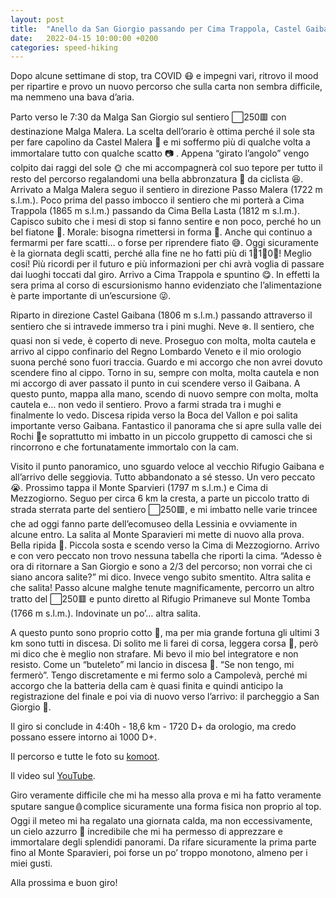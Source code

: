 ```yaml
---
layout: post
title:  "Anello da San Giorgio passando per Cima Trappola, Castel Gaibana, Monte Sparavieri, Cima di Mezzogiorno e Monte Tomba"
date:   2022-04-15 10:00:00 +0200
categories: speed-hiking
---
```


Dopo alcune settimane di stop, tra COVID 😷 e impegni vari, ritrovo il mood per ripartire e provo un nuovo percorso che sulla carta non sembra difficile, ma nemmeno una bava d’aria.

Parto verso le 7:30 da Malga San Giorgio sul sentiero ⬜️250🟥 con destinazione Malga Malera. La scelta dell’orario è ottima perché il sole sta per fare capolino da Castel Malera 🌄 e mi soffermo più di qualche volta a immortalare tutto con qualche scatto 📷 . Appena “girato l’angolo” vengo colpito dai raggi del sole 🌞 che mi accompagnerà col suo tepore per tutto il resto del percorso regalandomi una bella abbronzatura 👕 da ciclista 😆. Arrivato a Malga Malera seguo il sentiero in direzione Passo Malera (1722 m s.l.m.). Poco prima del passo imbocco il sentiero che mi porterà a Cima Trappola (1865 m s.l.m.) passando da Cima Bella Lasta (1812 m s.l.m.). Capisco subito che i mesi di stop si fanno sentire e non poco, perché ho un bel fiatone 🥵. Morale: bisogna rimettersi in forma 💪. Anche qui continuo a fermarmi per fare scatti… o forse per riprendere fiato 😅. Oggi sicuramente è la giornata degli scatti, perché alla fine ne ho fatti più di 1⃣1⃣0⃣! Meglio cosí! Più ricordi per il futuro e più informazioni per chi avrà voglia di passare dai luoghi toccati dal giro. Arrivo a Cima Trappola e spuntino 😋. In effetti la sera prima al corso di escursionismo hanno evidenziato che l’alimentazione è parte importante di un’escursione 😜.

Riparto in direzione Castel Gaibana (1806 m s.l.m.) passando attraverso il sentiero che si intravede immerso tra i pini mughi. Neve ❄️. Il sentiero, che quasi non si vede, è coperto di neve. Proseguo con molta, molta cautela e arrivo al cippo confinario del Regno Lombardo Veneto e il mio orologio suona perché sono fuori traccia. Guardo e mi accorgo che non avrei dovuto scendere fino al cippo. Torno in su, sempre con molta, molta cautela e non mi accorgo di aver passato il punto in cui scendere verso il Gaibana. A questo punto, mappa alla mano, scendo di nuovo sempre con molta, molta cautela e… non vedo il sentiero. Provo a farmi strada tra i mughi e finalmente lo vedo. Discesa ripida verso la Boca del Vallon e poi salita importante verso Gaibana. Fantastico il panorama che si apre sulla valle dei Rochi 🌟e soprattutto mi imbatto in un piccolo gruppetto di camosci che si rincorrono e che fortunatamente immortalo con la cam.

Visito il punto panoramico, uno sguardo veloce al vecchio Rifugio Gaibana e all’arrivo delle seggiovia. Tutto abbandonato a sé stesso. Un vero peccato 😭. Prossimo tappa il Monte Sparvieri (1797 m s.l.m.) e Cima di Mezzogiorno. Seguo per circa 6 km la cresta, a parte un piccolo tratto di strada sterrata parte del sentiero ⬜️250🟥, e mi imbatto nelle varie trincee che ad oggi fanno parte dell’ecomuseo della Lessinia e ovviamente in alcune entro. La salita al Monte Sparavieri mi mette di nuovo alla prova. Bella ripida 🥵. Piccola sosta e scendo verso la Cima di Mezzogiorno. Arrivo e con vero peccato non trovo nessuna tabella che riporti la cima. “Adesso è ora di ritornare a San Giorgio e sono a 2/3 del percorso; non vorrai che ci siano ancora salite?” mi dico. Invece vengo subito smentito. Altra salita e che salita! Passo alcune malghe tenute magnificamente, percorro un altro tratto del ⬜️250🟥 e punto diretto al Rifugio Primaneve sul Monte Tomba (1766 m s.l.m.). Indovinate un po’… altra salita.

A questo punto sono proprio cotto 🍳, ma per mia grande fortuna gli ultimi 3 km sono tutti in discesa. Di solito me li farei di corsa, leggera corsa 🏃, però mi dico che è meglio non strafare. Mi bevo il mio bel integratore e non resisto. Come un “buteleto” mi lancio in discesa 🏃. “Se non tengo, mi fermerò”. Tengo discretamente e mi fermo solo a Campolevà, perché mi accorgo che la batteria della cam è quasi finita e quindi anticipo la registrazione del finale e poi via di nuovo verso l’arrivo: il parcheggio a San Giorgio 🏁.

Il giro si conclude in 4:40h - 18,6 km - 1720 D+ da orologio, ma credo possano essere intorno ai 1000 D+.

Il percorso e tutte le foto su [komoot].

Il video sul [YouTube][youtube-video].

Giro veramente difficile che mi ha messo alla prova e mi ha fatto veramente sputare sangue🩸complice sicuramente una forma fisica non proprio al top. Oggi il meteo mi ha regalato una giornata calda, ma non eccessivamente, un cielo azzurro 💙 incredibile che mi ha permesso di apprezzare e immortalare degli splendidi panorami. Da rifare sicuramente la prima parte fino al Monte Sparavieri, poi forse un po’ troppo monotono, almeno per i miei gusti.

Alla prossima e buon giro!

[youtube-video]: https://youtu.be/RmSHz70X1uo
[youtube]: https://bit.ly/3jKVu80
[komoot]: https://www.komoot.it/tour/737126105?ref=wtd